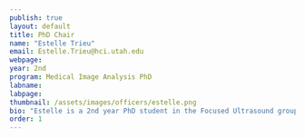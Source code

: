 ```yaml
---
publish: true
layout: default
title: PhD Chair
name: "Estelle Trieu"
email: Estelle.Trieu@hci.utah.edu
webpage:
year: 2nd
program: Medical Image Analysis PhD
labname: 
labpage:
thumbnail: /assets/images/officers/estelle.png
bio: "Estelle is a 2nd year PhD student in the Focused Ultrasound group at the Radiology and Advanced Imaging Research Center. Outside of research, you'll find her lifting weights as part of the university powerlifting team, practicing the Olympic lifts (snatch & clean and jerk), or running cross country. She also enjoys hanging out with her friends and learning to cook new recipes."
order: 1
---
```

